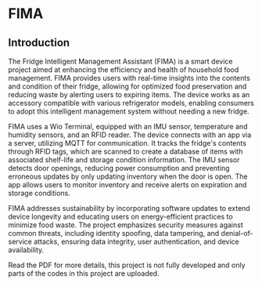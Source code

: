 # FIMA
## Introduction
The Fridge Intelligent Management Assistant (FIMA) is a smart device project aimed at enhancing the efficiency and health of household food management. FIMA provides users with real-time insights into the contents and condition of their fridge, allowing for optimized food preservation and reducing waste by alerting users to expiring items. The device works as an accessory compatible with various refrigerator models, enabling consumers to adopt this intelligent management system without needing a new fridge.

FIMA uses a Wio Terminal, equipped with an IMU sensor, temperature and humidity sensors, and an RFID reader. The device connects with an app via a server, utilizing MQTT for communication. It tracks the fridge's contents through RFID tags, which are scanned to create a database of items with associated shelf-life and storage condition information. The IMU sensor detects door openings, reducing power consumption and preventing erroneous updates by only updating inventory when the door is open. The app allows users to monitor inventory and receive alerts on expiration and storage conditions.

FIMA addresses sustainability by incorporating software updates to extend device longevity and educating users on energy-efficient practices to minimize food waste. The project emphasizes security measures against common threats, including identity spoofing, data tampering, and denial-of-service attacks, ensuring data integrity, user authentication, and device availability.

Read the PDF for more details, this project is not fully developed and only parts of the codes in this project are uploaded.
